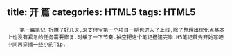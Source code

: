 title: 开 篇
categories: HTML5
tags:  HTML5
---
		
		第一篇笔记 折腾了好几天,来支付宝第一个项目一期也进入了上线,除了整理出优化点基本上也没有紧急的任务需要修复.时缓了一下节奏.抽空把这个笔记搭建完毕.H5笔记首先开始写吧 中间再穿插一些小的Tip.
<!-- more -->


	 


  